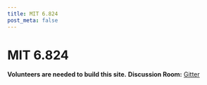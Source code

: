 ```yaml
---
title: MIT 6.824
post_meta: false
---
```


# MIT 6.824
**Volunteers are needed to build this site.**
**Discussion Room:** [Gitter](https://gitter.im/learn-sys/6.824?utm_source=share-link&utm_medium=link&utm_campaign=share-link)

